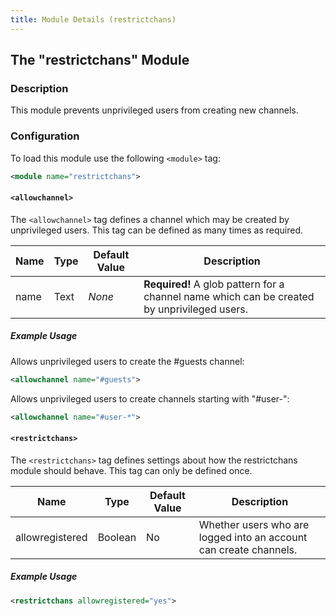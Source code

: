 ```yaml
---
title: Module Details (restrictchans)
---
```


## The "restrictchans" Module

### Description

This module prevents unprivileged users from creating new channels.

### Configuration

To load this module use the following `<module>` tag:

```xml
<module name="restrictchans">
```

#### `<allowchannel>`

The `<allowchannel>` tag defines a channel which may be created by unprivileged users. This tag can be defined as many times as required.

Name | Type | Default Value | Description
---- | ---- | ------------- | -----------
name | Text | *None*        | **Required!** A glob pattern for a channel name which can be created by unprivileged users.

##### Example Usage

Allows unprivileged users to create the #guests channel:

```xml
<allowchannel name="#guests">
```

Allows unprivileged users to create channels starting with "#user-":

```xml
<allowchannel name="#user-*">
```

#### `<restrictchans>`

The `<restrictchans>` tag defines settings about how the restrictchans module should behave. This tag can only be defined once.

Name            | Type    | Default Value | Description
--------------- | ------- | ------------- | -----------
allowregistered | Boolean | No            | Whether users who are logged into an account can create channels.

##### Example Usage

```xml
<restrictchans allowregistered="yes">
```
